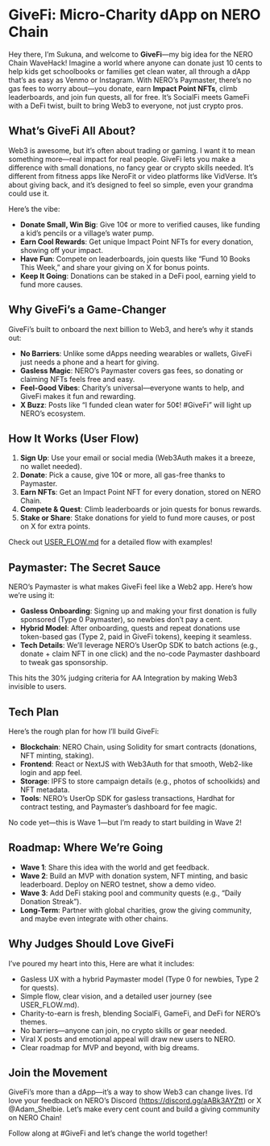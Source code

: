 # GiveFi: Micro-Charity dApp on NERO Chain

Hey there, I’m Sukuna, and welcome to **GiveFi**—my big idea for the NERO Chain WaveHack! Imagine a world where anyone can donate just 10 cents to help kids get schoolbooks or families get clean water, all through a dApp that’s as easy as Venmo or Instagram. With NERO’s Paymaster, there’s no gas fees to worry about—you donate, earn **Impact Point NFTs**, climb leaderboards, and join fun quests, all for free. It’s SocialFi meets GameFi with a DeFi twist, built to bring Web3 to everyone, not just crypto pros.

## What’s GiveFi All About?

Web3 is awesome, but it’s often about trading or gaming. I want it to mean something more—real impact for real people. GiveFi lets you make a difference with small donations, no fancy gear or crypto skills needed. It’s different from fitness apps like NeroFit or video platforms like VidVerse. It’s about giving back, and it’s designed to feel so simple, even your grandma could use it.

Here’s the vibe:
- **Donate Small, Win Big**: Give 10¢ or more to verified causes, like funding a kid’s pencils or a village’s water pump.
- **Earn Cool Rewards**: Get unique Impact Point NFTs for every donation, showing off your impact.
- **Have Fun**: Compete on leaderboards, join quests like “Fund 10 Books This Week,” and share your giving on X for bonus points.
- **Keep It Going**: Donations can be staked in a DeFi pool, earning yield to fund more causes.

## Why GiveFi’s a Game-Changer

GiveFi’s built to onboard the next billion to Web3, and here’s why it stands out:
- **No Barriers**: Unlike some dApps needing wearables or wallets, GiveFi just needs a phone and a heart for giving.
- **Gasless Magic**: NERO’s Paymaster covers gas fees, so donating or claiming NFTs feels free and easy.
- **Feel-Good Vibes**: Charity’s universal—everyone wants to help, and GiveFi makes it fun and rewarding.
- **X Buzz**: Posts like “I funded clean water for 50¢! #GiveFi” will light up NERO’s ecosystem.

## How It Works (User Flow)

1. **Sign Up**: Use your email or social media (Web3Auth makes it a breeze, no wallet needed).
2. **Donate**: Pick a cause, give 10¢ or more, all gas-free thanks to Paymaster.
3. **Earn NFTs**: Get an Impact Point NFT for every donation, stored on NERO Chain.
4. **Compete & Quest**: Climb leaderboards or join quests for bonus rewards.
5. **Stake or Share**: Stake donations for yield to fund more causes, or post on X for extra points.

Check out [USER_FLOW.md](USER_FLOW.md) for a detailed flow with examples!

## Paymaster: The Secret Sauce

NERO’s Paymaster is what makes GiveFi feel like a Web2 app. Here’s how we’re using it:
- **Gasless Onboarding**: Signing up and making your first donation is fully sponsored (Type 0 Paymaster), so newbies don’t pay a cent.
- **Hybrid Model**: After onboarding, quests and repeat donations use token-based gas (Type 2, paid in GiveFi tokens), keeping it seamless.
- **Tech Details**: We’ll leverage NERO’s UserOp SDK to batch actions (e.g., donate + claim NFT in one click) and the no-code Paymaster dashboard to tweak gas sponsorship.

This hits the 30% judging criteria for AA Integration by making Web3 invisible to users.

## Tech Plan

Here’s the rough plan for how I’ll build GiveFi:
- **Blockchain**: NERO Chain, using Solidity for smart contracts (donations, NFT minting, staking).
- **Frontend**: React or NextJS with Web3Auth for that smooth, Web2-like login and app feel.
- **Storage**: IPFS to store campaign details (e.g., photos of schoolkids) and NFT metadata.
- **Tools**: NERO’s UserOp SDK for gasless transactions, Hardhat for contract testing, and Paymaster’s dashboard for fee magic.

No code yet—this is Wave 1—but I’m ready to start building in Wave 2!

## Roadmap: Where We’re Going

- **Wave 1**: Share this idea with the world and get feedback.
- **Wave 2**: Build an MVP with donation system, NFT minting, and basic leaderboard. Deploy on NERO testnet, show a demo video.
- **Wave 3**: Add DeFi staking pool and community quests (e.g., “Daily Donation Streak”).
- **Long-Term**: Partner with global charities, grow the giving community, and maybe even integrate with other chains.

## Why Judges Should Love GiveFi

I’ve poured my heart into this, Here are what it includes:
- Gasless UX with a hybrid Paymaster model (Type 0 for newbies, Type 2 for quests).
- Simple flow, clear vision, and a detailed user journey (see USER_FLOW.md).
- Charity-to-earn is fresh, blending SocialFi, GameFi, and DeFi for NERO’s themes.
- No barriers—anyone can join, no crypto skills or gear needed.
- Viral X posts and emotional appeal will draw new users to NERO.
- Clear roadmap for MVP and beyond, with big dreams.

## Join the Movement

GiveFi’s more than a dApp—it’s a way to show Web3 can change lives. I’d love your feedback on NERO’s Discord (https://discord.gg/aABk3AYZtt) or X @Adam_Shelbie. Let’s make every cent count and build a giving community on NERO Chain!

Follow along at #GiveFi and let’s change the world together!
